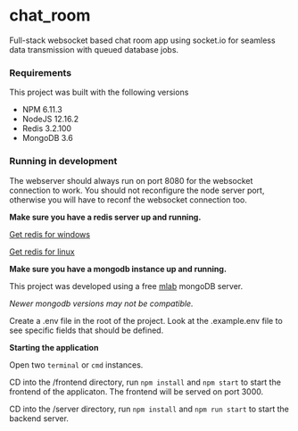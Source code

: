 # chat_room
Full-stack websocket based chat room app using socket.io for seamless data transmission with queued database jobs.

### Requirements

This project was built with the following versions
* NPM 6.11.3
* NodeJS 12.16.2
* Redis 3.2.100
* MongoDB 3.6

### Running in development

The webserver should always run on port 8080 for the websocket connection to work. You should not reconfigure the node server port, otherwise you will have to reconf the websocket connection too.

**Make sure you have a redis server up and running.**

[Get redis for windows](https://redislabs.com/ebook/appendix-a/a-3-installing-on-windows/a-3-2-installing-redis-on-window/)

[Get redis for linux](https://redis.io/download)

**Make sure you have a mongodb instance up and running.**

This project was developed using a free [mlab](https://mlab.com) mongoDB server.

*Newer mongodb versions may not be compatible.*

Create a .env file in the root of the project. Look at the .example.env file to see specific fields that should be defined.


**Starting the application**

Open two `terminal` or `cmd` instances.

CD into the /frontend directory, run `npm install` and `npm start` to start the frontend of the applicaton. The frontend will be served on port 3000.

CD into the /server directory, run `npm install` and `npm run start` to start the backend server.
